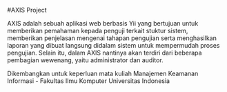 #AXIS Project

AXIS adalah sebuah aplikasi web berbasis Yii yang bertujuan untuk memberikan pemahaman kepada penguji terkait stuktur sistem, memberikan penjelasan mengenai tahapan pengujian serta menghasilkan laporan yang dibuat langsung didalam sistem untuk mempermudah proses pengujian. Selain itu, dalam AXIS nantinya akan terdiri dari beberapa pembagian wewenang, yaitu administrator dan auditor.

Dikembangkan untuk keperluan mata kuliah Manajemen Keamanan Informasi - Fakultas Ilmu Komputer Universitas Indonesia
